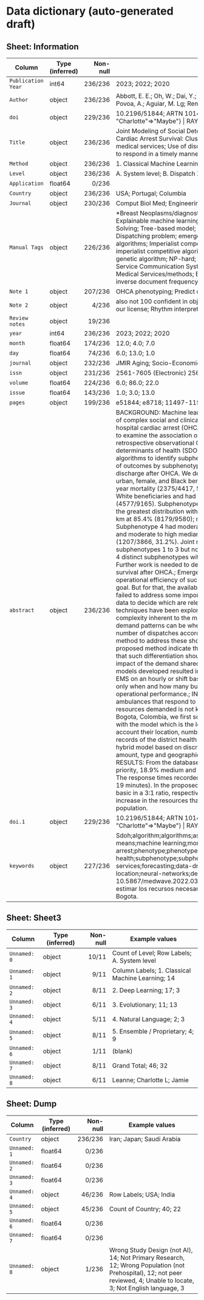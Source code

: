 # Data dictionary (auto-generated draft)

## Sheet: Information

| Column | Type (inferred) | Non-null | Example values |
|---|---|---:|---|
| `Publication Year` | int64 | 236/236 | 2023; 2022; 2020 |
| `Author` | object | 236/236 | Abbott, E. E.; Oh, W.; Dai, Y.; Feuer, C.; Chan, L.; Carr, B. G.; Nadkarni, G. N.; Abreu, P.; Santos, D.; Barbosa-Povoa, A.; Aguiar, M. Lg; Renteria, R. R.; Catumba-Ruiz, J.; Barrera, J. O.; Redondo, J. M. |
| `doi` | object | 229/236 | 10.2196/51844; ARTN 101492     10.1016/j.seps.2022.101492; RAYYAN-INCLUSION: {"Jamie"=>"Included", "Charlotte"=>"Maybe"} \| RAYYAN-LABELS: 3. Evolutionary ,B. Dispatch level |
| `Title` | object | 236/236 | Joint Modeling of Social Determinants and Clinical Factors to Define Subphenotypes in Out-of-Hospital Cardiac Arrest Survival: Cluster Analysis; Data-driven forecasting for operational planning of emergency medical services; Use of discrete event simulation and genetic algorithms to estimate the necessary resources to respond in a timely manner in the Medical Emergency System in Bogota |
| `Method` | object | 236/236 | 1. Classical Machine Learning; 2. Deep Learning; 3. Evolutionary |
| `Level` | object | 236/236 | A. System level; B. Dispatch Zone; C. Response Zone |
| `Application` | float64 | 0/236 |  |
| `Country` | object | 236/236 | USA; Portugal; Columbia |
| `Journal` | object | 230/236 | Comput Biol Med; Engineering Optimization; J Med Internet Res |
| `Manual Tags` | object | 226/236 | *Breast Neoplasms/diagnostic imaging; *Heart Diseases; Case-based reasoning; Decision path mining; Explainable machine learning; Female; Gbdt; Humans; Machine Learning; Paramedical diagnosis; Problem Solving; Tree-based model; -constraint method; Computational experiment; Deterministic modeling; Disaster; Dispatching problem; emergency medical services; Emergency services; Emergency vehicles; Genetic algorithms; Imperialist competitive algorithms; Large-scale problem; Meta heuristic algorithm; multi-objective imperialist competitive algorithm; Non dominated sorting genetic algorithm ii (NSGA II); non-dominated sorting genetic algorithm; NP-hard; Humans; emergency medical service; Machine Learning; Emergency Medical Service Communication Systems; trauma; Bayes Theorem; *Emergency Medical Dispatch; *Emergency Medical Services/methods; Bernoulli naive Bayes; dispatcher; emergency medical dispatch; frequency-inverse document frequency |
| `Note 1` | object | 207/236 | OHCA phenotyping; Predict demand; No full text on wales e-library |
| `Note 2` | object | 4/236 | also not 100 confident in objective if it is equation only no data; Sheffield has access but cannot download on our license; Rhythm interpretation |
| `Review notes` | object | 19/236 |   |
| `year` | int64 | 236/236 | 2023; 2022; 2020 |
| `month` | float64 | 174/236 | 12.0; 4.0; 7.0 |
| `day` | float64 | 74/236 | 6.0; 13.0; 1.0 |
| `journal` | object | 232/236 | JMIR Aging; Socio-Economic Planning Sciences; Medwave |
| `issn` | object | 231/236 | 2561-7605 (Electronic)     2561-7605 (Linking); 0038-0121; 0717-6384 (Electronic)     0717-6384 (Linking) |
| `volume` | float64 | 224/236 | 6.0; 86.0; 22.0 |
| `issue` | float64 | 143/236 | 1.0; 3.0; 13.0 |
| `pages` | object | 199/236 | e51844; e8718; 11497-11506 |
| `abstract` | object | 236/236 | BACKGROUND: Machine learning clustering offers an unbiased approach to better understand the interactions of complex social and clinical variables via integrative subphenotypes, an approach not studied in out-of-hospital cardiac arrest (OHCA). OBJECTIVE: We conducted a cluster analysis for a cohort of OHCA survivors to examine the association of clinical and social factors for mortality at 1 year. METHODS: We used a retrospective observational OHCA cohort identified from Medicare claims data, including area-level social determinants of health (SDOH) features and hospital-level data sets. We applied k-means clustering algorithms to identify subphenotypes of beneficiaries who had survived an OHCA and examined associations of outcomes by subphenotype. RESULTS: We identified 27,028 unique beneficiaries who survived to discharge after OHCA. We derived 4 distinct subphenotypes. Subphenotype 1 included a distribution of more urban, female, and Black beneficiaries with the least robust area-level SDOH measures and the highest 1-year mortality (2375/4417, 53.8%). Subphenotype 2 was characterized by a greater distribution of male, White beneficiaries and had the strongest zip code-level SDOH measures, with 1-year mortality at 49.9% (4577/9165). Subphenotype 3 had the highest rates of cardiac catheterization at 34.7% (1342/3866) and the greatest distribution with a driving distance to the index OHCA hospital from their primary residence >16.1 km at 85.4% (8179/9580); more were also discharged to a skilled nursing facility after index hospitalization. Subphenotype 4 had moderate median household income at US $51,659.50 (IQR US $41,295 to $67,081) and moderate to high median unemployment at 5.5% (IQR 4.2%-7.1%), with the lowest 1-year mortality (1207/3866, 31.2%). Joint modeling of these features demonstrated an increased hazard of death for subphenotypes 1 to 3 but not for subphenotype 4 when compared to reference. CONCLUSIONS: We identified 4 distinct subphenotypes with differences in outcomes by clinical and area-level SDOH features for OHCA. Further work is needed to determine if individual or other SDOH domains are specifically tied to long-term survival after OHCA.; Emergency medical services (EMS) play a vital role in delivering pre-hospital care. The operational efficiency of such services is critical and adequate demand forecasts can contribute to such a goal. But for that, the available data need to be well characterized before being used. Previous studies have failed to address some important aspects of this need, such as exploring a comprehensive list of contextual data to decide which are relevant to explain the EMS demand behavior. Moreover, modern forecasting techniques have been explored in the EMS context, including neural networks, but the computational complexity inherent to the methods and their use was not discussed. Finally, it is also unclear how different demand patterns can be when predicting the volume of emergency calls considering the priority level and the number of dispatches according to vehicle type. This study proposes a generic data-driven forecasting method to address these shortcomings and to support operational decisions. The results obtained with the proposed method indicate that each priority call and vehicle type shows different patterns, which suggests that such differentiation should contribute to better resource allocation. At the same time, the operational impact of the demand shared by neighboring zones proved to be significant at bases near the border. The models developed resulted in important decision tools that can be used to predict the dynamic demand of EMS on an hourly or shift basis. Additionally, the method adds value for decision-makers that want to plan not only when and how many but also where resources are demanded, avoiding assumptions that impact the operational performance.; INTRODUCTION: Bogota has a Medical Emergency System of public and private ambulances that respond to health incidents. However, its sufficiency in quantity, type and location of the resources demanded is not known. OBJECTIVE: Based on the data from the Medical Emergency System of Bogota, Colombia, we first sought to characterize the prehospital re- sponse in cardiac arrest and determine with the model which is the least number of resources necessary to respond within eight minutes, taking into account their location, number, and type. METHODS: A database of incidents reported in administrative records of the district health authority of Bogota (2014 to 2017) was obtained. Based on this information, a hybrid model based on discrete event simulation and genetic algorithms was designed to establish the amount, type and geographic location of resources according to the frequencies and typology of the events. RESULTS: From the database, Bogota presented 938 671 ambulances dispatches in the period. 47.4% high priority, 18.9% medium and 33.74% low. 92% of these corresponded to 15 of 43 medical emergency codes. The response times recorded were longer than expected, especially in out-of-hospital cardiac arrest (median 19 minutes). In the proposed model, the best scenario required at least 281 ambulances, medicalized and basic in a 3:1 ratio, respectively, to respond in adequate time. CONCLUSIONS: Results suggest the need for an increase in the resources that respond to these incidents to bring these response times to the needs of our population. |
| `doi.1` | object | 229/236 | 10.2196/51844; ARTN 101492     10.1016/j.seps.2022.101492; RAYYAN-INCLUSION: {"Jamie"=>"Included", "Charlotte"=>"Maybe"} \| RAYYAN-LABELS: 3. Evolutionary ,B. Dispatch level |
| `keywords` | object | 227/236 | Sdoh;algorithm;algorithms;association;associations;cardiac;cardiology;cluster;clustering;cohort;death;heart;k-means;machine learning;mortality;myocardial;observational;out-of-hospital-cardiac arrest;phenotype;phenotypes;retrospective;social determinants of health;subphenotype;subphenotypes;survival;survive;survivor;survivors; emergency medical services;forecasting;data-driven;neural networks;ems calls;ambulance service demand;ambulance location;neural-networks;demand;optimization;challenges;prediction;management;model; 10.5867/medwave.2022.03.002100     %(Uso de simulacion de eventos discretos y algoritmos geneticos para estimar los recursos necesarios para responder oportunamente en el sistema de emergencias medicas en Bogota. |

## Sheet: Sheet3

| Column | Type (inferred) | Non-null | Example values |
|---|---|---:|---|
| `Unnamed: 0` | object | 10/11 | Count of Level; Row Labels; A. System level |
| `Unnamed: 1` | object | 9/11 | Column Labels; 1. Classical Machine Learning; 14 |
| `Unnamed: 2` | object | 8/11 | 2. Deep Learning; 17; 3 |
| `Unnamed: 3` | object | 6/11 | 3. Evolutionary; 11; 13 |
| `Unnamed: 4` | object | 5/11 | 4. Natural Language; 2; 3 |
| `Unnamed: 5` | object | 8/11 | 5. Ensemble / Proprietary; 4; 9 |
| `Unnamed: 6` | object | 1/11 | (blank) |
| `Unnamed: 7` | object | 8/11 | Grand Total; 46; 32 |
| `Unnamed: 8` | object | 6/11 | Leanne; Charlotte L; Jamie |

## Sheet: Dump

| Column | Type (inferred) | Non-null | Example values |
|---|---|---:|---|
| `Country` | object | 236/236 | Iran; Japan; Saudi Arabia |
| `Unnamed: 1` | float64 | 0/236 |  |
| `Unnamed: 2` | float64 | 0/236 |  |
| `Unnamed: 3` | float64 | 0/236 |  |
| `Unnamed: 4` | object | 46/236 | Row Labels; USA; India |
| `Unnamed: 5` | object | 45/236 | Count of Country; 40; 22 |
| `Unnamed: 6` | float64 | 0/236 |  |
| `Unnamed: 7` | float64 | 0/236 |  |
| `Unnamed: 8` | object | 1/236 | Wrong Study Design (not AI), 14; Not Primary Research, 12;  Wrong Population (not Prehospital), 12; not peer reviewed, 4; Unable to locate, 3; Not English language, 3 |
